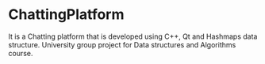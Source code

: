# ChattingPlatform
It is a Chatting platform that is developed using C++, Qt and Hashmaps data structure.
University group project for Data structures and Algorithms course.
